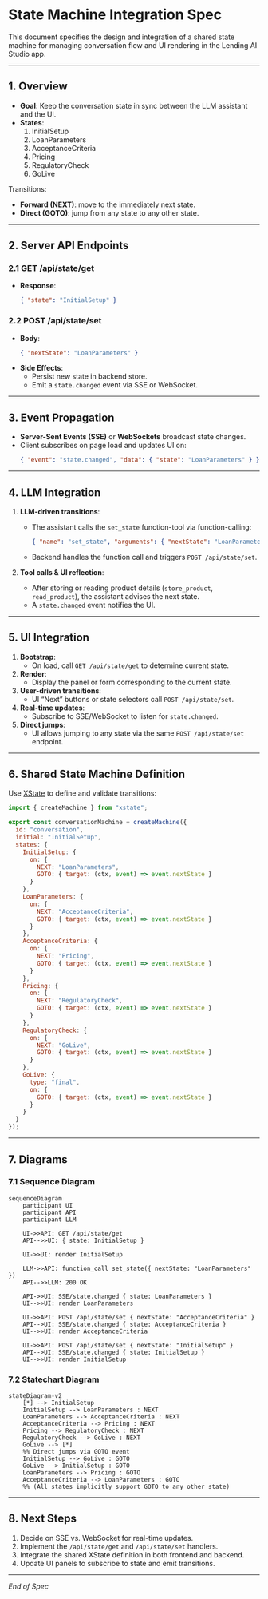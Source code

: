 # State Machine Integration Spec

This document specifies the design and integration of a shared state machine for managing conversation flow and UI rendering in the Lending AI Studio app.

---

## 1. Overview

- **Goal**: Keep the conversation state in sync between the LLM assistant and the UI.
- **States**:
  1. InitialSetup  
  2. LoanParameters  
  3. AcceptanceCriteria  
  4. Pricing  
  5. RegulatoryCheck  
  6. GoLive  

Transitions:
- **Forward (NEXT)**: move to the immediately next state.
- **Direct (GOTO)**: jump from any state to any other state.

---

## 2. Server API Endpoints

### 2.1 GET /api/state/get
- **Response**:  
  ```json
  { "state": "InitialSetup" }
  ```

### 2.2 POST /api/state/set
- **Body**:
  ```json
  { "nextState": "LoanParameters" }
  ```
- **Side Effects**:
  - Persist new state in backend store.
  - Emit a `state.changed` event via SSE or WebSocket.

---

## 3. Event Propagation

- **Server-Sent Events (SSE)** or **WebSockets** broadcast state changes.
- Client subscribes on page load and updates UI on:
  ```json
  { "event": "state.changed", "data": { "state": "LoanParameters" } }
  ```

---

## 4. LLM Integration

1. **LLM-driven transitions**:  
   - The assistant calls the `set_state` function-tool via function-calling:
     ```json
     { "name": "set_state", "arguments": { "nextState": "LoanParameters" } }
     ```
   - Backend handles the function call and triggers `POST /api/state/set`.

2. **Tool calls & UI reflection**:  
   - After storing or reading product details (`store_product`, `read_product`), the assistant advises the next state.
   - A `state.changed` event notifies the UI.

---

## 5. UI Integration

1. **Bootstrap**:  
   - On load, call `GET /api/state/get` to determine current state.
2. **Render**:  
   - Display the panel or form corresponding to the current state.
3. **User-driven transitions**:  
   - UI “Next” buttons or state selectors call `POST /api/state/set`.
4. **Real-time updates**:  
   - Subscribe to SSE/WebSocket to listen for `state.changed`.
5. **Direct jumps**:  
   - UI allows jumping to any state via the same `POST /api/state/set` endpoint.

---

## 6. Shared State Machine Definition

Use [XState](https://xstate.js.org/) to define and validate transitions:

```js
import { createMachine } from "xstate";

export const conversationMachine = createMachine({
  id: "conversation",
  initial: "InitialSetup",
  states: {
    InitialSetup: {
      on: {
        NEXT: "LoanParameters",
        GOTO: { target: (ctx, event) => event.nextState }
      }
    },
    LoanParameters: {
      on: {
        NEXT: "AcceptanceCriteria",
        GOTO: { target: (ctx, event) => event.nextState }
      }
    },
    AcceptanceCriteria: {
      on: {
        NEXT: "Pricing",
        GOTO: { target: (ctx, event) => event.nextState }
      }
    },
    Pricing: {
      on: {
        NEXT: "RegulatoryCheck",
        GOTO: { target: (ctx, event) => event.nextState }
      }
    },
    RegulatoryCheck: {
      on: {
        NEXT: "GoLive",
        GOTO: { target: (ctx, event) => event.nextState }
      }
    },
    GoLive: {
      type: "final",
      on: {
        GOTO: { target: (ctx, event) => event.nextState }
      }
    }
  }
});
```

---

## 7. Diagrams

### 7.1 Sequence Diagram

```mermaid
sequenceDiagram
    participant UI
    participant API
    participant LLM

    UI->>API: GET /api/state/get
    API-->>UI: { state: InitialSetup }

    UI->>UI: render InitialSetup

    LLM->>API: function_call set_state({ nextState: "LoanParameters" })
    API-->>LLM: 200 OK

    API->>UI: SSE/state.changed { state: LoanParameters }
    UI-->>UI: render LoanParameters

    UI->>API: POST /api/state/set { nextState: "AcceptanceCriteria" }
    API-->UI: SSE/state.changed { state: AcceptanceCriteria }
    UI-->>UI: render AcceptanceCriteria

    UI->>API: POST /api/state/set { nextState: "InitialSetup" }
    API-->UI: SSE/state.changed { state: InitialSetup }
    UI-->>UI: render InitialSetup
```

### 7.2 Statechart Diagram

```mermaid
stateDiagram-v2
    [*] --> InitialSetup
    InitialSetup --> LoanParameters : NEXT
    LoanParameters --> AcceptanceCriteria : NEXT
    AcceptanceCriteria --> Pricing : NEXT
    Pricing --> RegulatoryCheck : NEXT
    RegulatoryCheck --> GoLive : NEXT
    GoLive --> [*]
    %% Direct jumps via GOTO event
    InitialSetup --> GoLive : GOTO
    GoLive --> InitialSetup : GOTO
    LoanParameters --> Pricing : GOTO
    AcceptanceCriteria --> LoanParameters : GOTO
    %% (All states implicitly support GOTO to any other state)
```

---

## 8. Next Steps

1. Decide on SSE vs. WebSocket for real-time updates.  
2. Implement the `/api/state/get` and `/api/state/set` handlers.  
3. Integrate the shared XState definition in both frontend and backend.  
4. Update UI panels to subscribe to state and emit transitions.  

---

*End of Spec*
